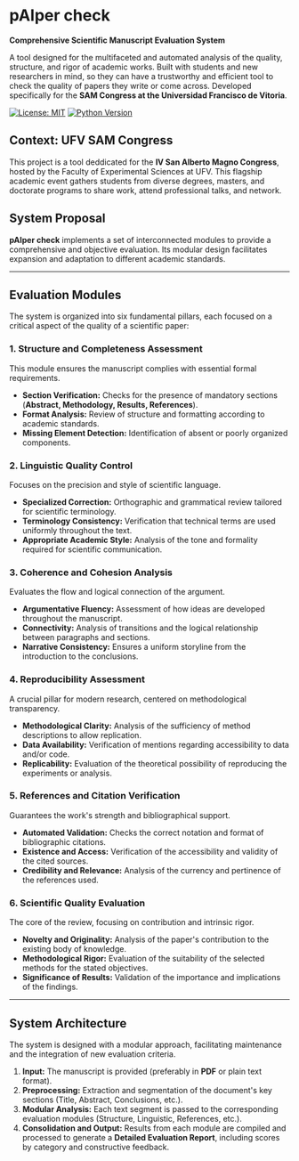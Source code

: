 # pAIper check
**Comprehensive Scientific Manuscript Evaluation System**

A tool designed for the multifaceted and automated analysis of the quality, structure, and rigor of academic works. Built with students and new researchers in mind, so they can have a trustworthy and efficient tool to check the quality of papers they write or come across. Developed specifically for the **SAM Congress at the Universidad Francisco de Vitoria**.

[![License: MIT](https://img.shields.io/badge/License-MIT-yellow.svg)](https://opensource.org/licenses/MIT)
[![Python Version](https://img.shields.io/badge/Python-3.9%2B-blue)]()

## Context: UFV SAM Congress

This project is a tool deddicated for the **IV San Alberto Magno Congress**, hosted by the Faculty of Experimental Sciences at UFV. This flagship academic event gathers students from diverse degrees, masters, and doctorate programs to share work, attend professional talks, and network.

## System Proposal

**pAIper check** implements a set of interconnected modules to provide a comprehensive and objective evaluation. Its modular design facilitates expansion and adaptation to different academic standards.

---
## Evaluation Modules
The system is organized into six fundamental pillars, each focused on a critical aspect of the quality of a scientific paper:

### 1. Structure and Completeness Assessment
This module ensures the manuscript complies with essential formal requirements.
* **Section Verification:** Checks for the presence of mandatory sections (**Abstract, Methodology, Results, References**).
* **Format Analysis:** Review of structure and formatting according to academic standards.
* **Missing Element Detection:** Identification of absent or poorly organized components.

### 2. Linguistic Quality Control
Focuses on the precision and style of scientific language.
* **Specialized Correction:** Orthographic and grammatical review tailored for scientific terminology.
* **Terminology Consistency:** Verification that technical terms are used uniformly throughout the text.
* **Appropriate Academic Style:** Analysis of the tone and formality required for scientific communication.

### 3. Coherence and Cohesion Analysis
Evaluates the flow and logical connection of the argument.
* **Argumentative Fluency:** Assessment of how ideas are developed throughout the manuscript.
* **Connectivity:** Analysis of transitions and the logical relationship between paragraphs and sections.
* **Narrative Consistency:** Ensures a uniform storyline from the introduction to the conclusions.

### 4. Reproducibility Assessment
A crucial pillar for modern research, centered on methodological transparency.
* **Methodological Clarity:** Analysis of the sufficiency of method descriptions to allow replication.
* **Data Availability:** Verification of mentions regarding accessibility to data and/or code.
* **Replicability:** Evaluation of the theoretical possibility of reproducing the experiments or analysis.

### 5. References and Citation Verification
Guarantees the work's strength and bibliographical support.
* **Automated Validation:** Checks the correct notation and format of bibliographic citations.
* **Existence and Access:** Verification of the accessibility and validity of the cited sources.
* **Credibility and Relevance:** Analysis of the currency and pertinence of the references used.

### 6. Scientific Quality Evaluation
The core of the review, focusing on contribution and intrinsic rigor.
* **Novelty and Originality:** Analysis of the paper's contribution to the existing body of knowledge.
* **Methodological Rigor:** Evaluation of the suitability of the selected methods for the stated objectives.
* **Significance of Results:** Validation of the importance and implications of the findings.

---
## System Architecture
The system is designed with a modular approach, facilitating maintenance and the integration of new evaluation criteria.

1.  **Input:** The manuscript is provided (preferably in **PDF** or plain text format).
2.  **Preprocessing:** Extraction and segmentation of the document's key sections (Title, Abstract, Conclusions, etc.).
3.  **Modular Analysis:** Each text segment is passed to the corresponding evaluation modules (Structure, Linguistic, References, etc.).
4.  **Consolidation and Output:** Results from each module are compiled and processed to generate a **Detailed Evaluation Report**, including scores by category and constructive feedback.
